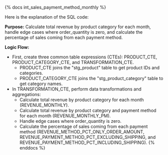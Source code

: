 {% docs int_sales_payment_method_monthly %}

Here is the explanation of the SQL code:

**Purpose:**
Calculate total revenue by product category for each month, handle edge cases where order_quantity is zero, and calculate the percentage of sales coming from each payment method.

**Logic Flow:**

* First, create three common table expressions (CTEs): PRODUCT_CTE, PRODUCT_CATEGORY_CTE, and TRANSFORMATION_CTE.
	+ PRODUCT_CTE joins the "stg_product" table to get product IDs and categories.
	+ PRODUCT_CATEGORY_CTE joins the "stg_product_category" table to get category names.
* In TRANSFORMATION_CTE, perform data transformations and aggregations:
	+ Calculate total revenue by product category for each month (REVENUE_MONTHLY).
	+ Calculate total revenue by product category and payment method for each month (REVENUE_MONTHLY_PM).
	+ Handle edge cases where order_quantity is zero.
	+ Calculate the percentage of sales coming from each payment method (REVENUE_METHOD_PCT_ONLY_ORDER_AMOUNT, REVENUE_PAYMENT_METHOD_PCT_EXCLUDING_SHIPPING, and REVENUE_PAYMENT_METHOD_PCT_INCLUDING_SHIPPING).
{% enddocs %}

